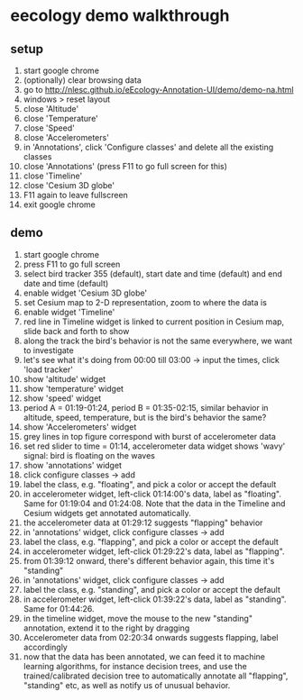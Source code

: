 
# eecology demo walkthrough

## setup

1. start google chrome
1. (optionally) clear browsing data
1. go to http://nlesc.github.io/eEcology-Annotation-UI/demo/demo-na.html
1. windows > reset layout
1. close 'Altitude'
1. close 'Temperature'
1. close 'Speed'
1. close 'Accelerometers'
1. in 'Annotations', click 'Configure classes' and delete all the existing classes
1. close 'Annotations' (press F11 to go full screen for this)
1. close 'Timeline'
1. close 'Cesium 3D globe'
1. F11 again to leave fullscreen
1. exit google chrome


## demo

1. start google chrome
1. press F11 to go full screen
1. select bird tracker 355 (default), start date and time (default) and end date and time (default)
1. enable widget 'Cesium 3D globe'
1. set Cesium map to 2-D representation, zoom to where the data is
1. enable widget 'Timeline'
1. red line in Timeline widget is linked to current position in Cesium map, slide back and forth to show
1. along the track the bird's behavior is not the same everywhere, we want to investigate
1. let's see what it's doing from 00:00 till 03:00 -> input the times, click 'load tracker'
1. show 'altitude' widget
1. show 'temperature' widget
1. show 'speed' widget
1. period A = 01:19-01:24, period B = 01:35-02:15, similar behavior in altitude, speed, temperature, but is the bird's behavior the same?
1. show 'Accelerometers' widget
1. grey lines in top figure correspond with burst of accelerometer data
1. set red slider to time = 01:14, accelerometer data widget shows 'wavy' signal: bird is floating on the waves
1. show 'annotations' widget
1. click configure classes -> add
1. label the class, e.g. "floating", and pick a color or accept the default
1. in accelerometer widget, left-click 01:14:00's data, label as "floating". Same for 01:19:04 and 01:24:08. Note that the data in the Timeline and Cesium widgets get annotated automatically.
1. the accelerometer data at 01:29:12 suggests "flapping" behavior
1. in 'annotations' widget, click configure classes -> add
1. label the class, e.g. "flapping", and pick a color or accept the default
1. in accelerometer widget, left-click 01:29:22's data, label as "flapping".
1. from 01:39:12 onward, there's different behavior again, this time it's "standing"
1. in 'annotations' widget, click configure classes -> add
1. label the class, e.g. "standing", and pick a color or accept the default
1. in accelerometer widget, left-click 01:39:22's data, label as "standing". Same for 01:44:26.
1. in the timeline widget, move the mouse to the new "standing" annotation, extend it to the right by dragging
1. Accelerometer data from 02:20:34 onwards suggests flapping, label accordingly
1. now that the data has been annotated, we can feed it to machine learning algorithms, for instance decision trees, and use the trained/calibrated decision tree to automatically annotate all "flapping", "standing" etc, as well as notify us of unusual behavior.













